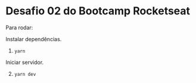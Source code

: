 # Desafio 02 do Bootcamp Rocketseat

Para rodar:

Instalar dependências.

1. ```yarn```

Iniciar servidor.

2. ```yarn dev```
